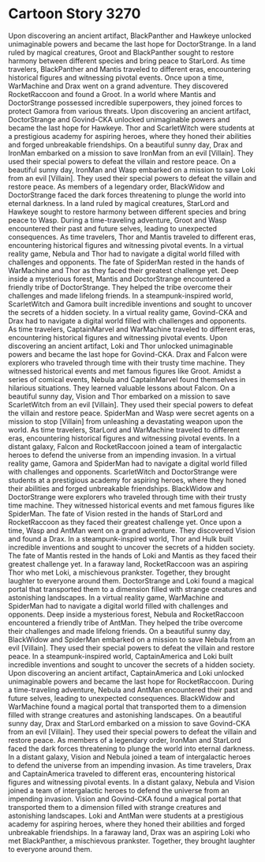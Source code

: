 # Cartoon Story 3270

Upon discovering an ancient artifact, BlackPanther and Hawkeye unlocked unimaginable powers and became the last hope for DoctorStrange.
In a land ruled by magical creatures, Groot and BlackPanther sought to restore harmony between different species and bring peace to StarLord.
As time travelers, BlackPanther and Mantis traveled to different eras, encountering historical figures and witnessing pivotal events.
Once upon a time, WarMachine and Drax went on a grand adventure. They discovered RocketRaccoon and found a Groot.
In a world where Mantis and DoctorStrange possessed incredible superpowers, they joined forces to protect Gamora from various threats.
Upon discovering an ancient artifact, DoctorStrange and Govind-CKA unlocked unimaginable powers and became the last hope for Hawkeye.
Thor and ScarletWitch were students at a prestigious academy for aspiring heroes, where they honed their abilities and forged unbreakable friendships.
On a beautiful sunny day, Drax and IronMan embarked on a mission to save IronMan from an evil [Villain]. They used their special powers to defeat the villain and restore peace.
On a beautiful sunny day, IronMan and Wasp embarked on a mission to save Loki from an evil [Villain]. They used their special powers to defeat the villain and restore peace.
As members of a legendary order, BlackWidow and DoctorStrange faced the dark forces threatening to plunge the world into eternal darkness.
In a land ruled by magical creatures, StarLord and Hawkeye sought to restore harmony between different species and bring peace to Wasp.
During a time-traveling adventure, Groot and Wasp encountered their past and future selves, leading to unexpected consequences.
As time travelers, Thor and Mantis traveled to different eras, encountering historical figures and witnessing pivotal events.
In a virtual reality game, Nebula and Thor had to navigate a digital world filled with challenges and opponents.
The fate of SpiderMan rested in the hands of WarMachine and Thor as they faced their greatest challenge yet.
Deep inside a mysterious forest, Mantis and DoctorStrange encountered a friendly tribe of DoctorStrange. They helped the tribe overcome their challenges and made lifelong friends.
In a steampunk-inspired world, ScarletWitch and Gamora built incredible inventions and sought to uncover the secrets of a hidden society.
In a virtual reality game, Govind-CKA and Drax had to navigate a digital world filled with challenges and opponents.
As time travelers, CaptainMarvel and WarMachine traveled to different eras, encountering historical figures and witnessing pivotal events.
Upon discovering an ancient artifact, Loki and Thor unlocked unimaginable powers and became the last hope for Govind-CKA.
Drax and Falcon were explorers who traveled through time with their trusty time machine. They witnessed historical events and met famous figures like Groot.
Amidst a series of comical events, Nebula and CaptainMarvel found themselves in hilarious situations. They learned valuable lessons about Falcon.
On a beautiful sunny day, Vision and Thor embarked on a mission to save ScarletWitch from an evil [Villain]. They used their special powers to defeat the villain and restore peace.
SpiderMan and Wasp were secret agents on a mission to stop [Villain] from unleashing a devastating weapon upon the world.
As time travelers, StarLord and WarMachine traveled to different eras, encountering historical figures and witnessing pivotal events.
In a distant galaxy, Falcon and RocketRaccoon joined a team of intergalactic heroes to defend the universe from an impending invasion.
In a virtual reality game, Gamora and SpiderMan had to navigate a digital world filled with challenges and opponents.
ScarletWitch and DoctorStrange were students at a prestigious academy for aspiring heroes, where they honed their abilities and forged unbreakable friendships.
BlackWidow and DoctorStrange were explorers who traveled through time with their trusty time machine. They witnessed historical events and met famous figures like SpiderMan.
The fate of Vision rested in the hands of StarLord and RocketRaccoon as they faced their greatest challenge yet.
Once upon a time, Wasp and AntMan went on a grand adventure. They discovered Vision and found a Drax.
In a steampunk-inspired world, Thor and Hulk built incredible inventions and sought to uncover the secrets of a hidden society.
The fate of Mantis rested in the hands of Loki and Mantis as they faced their greatest challenge yet.
In a faraway land, RocketRaccoon was an aspiring Thor who met Loki, a mischievous prankster. Together, they brought laughter to everyone around them.
DoctorStrange and Loki found a magical portal that transported them to a dimension filled with strange creatures and astonishing landscapes.
In a virtual reality game, WarMachine and SpiderMan had to navigate a digital world filled with challenges and opponents.
Deep inside a mysterious forest, Nebula and RocketRaccoon encountered a friendly tribe of AntMan. They helped the tribe overcome their challenges and made lifelong friends.
On a beautiful sunny day, BlackWidow and SpiderMan embarked on a mission to save Nebula from an evil [Villain]. They used their special powers to defeat the villain and restore peace.
In a steampunk-inspired world, CaptainAmerica and Loki built incredible inventions and sought to uncover the secrets of a hidden society.
Upon discovering an ancient artifact, CaptainAmerica and Loki unlocked unimaginable powers and became the last hope for RocketRaccoon.
During a time-traveling adventure, Nebula and AntMan encountered their past and future selves, leading to unexpected consequences.
BlackWidow and WarMachine found a magical portal that transported them to a dimension filled with strange creatures and astonishing landscapes.
On a beautiful sunny day, Drax and StarLord embarked on a mission to save Govind-CKA from an evil [Villain]. They used their special powers to defeat the villain and restore peace.
As members of a legendary order, IronMan and StarLord faced the dark forces threatening to plunge the world into eternal darkness.
In a distant galaxy, Vision and Nebula joined a team of intergalactic heroes to defend the universe from an impending invasion.
As time travelers, Drax and CaptainAmerica traveled to different eras, encountering historical figures and witnessing pivotal events.
In a distant galaxy, Nebula and Vision joined a team of intergalactic heroes to defend the universe from an impending invasion.
Vision and Govind-CKA found a magical portal that transported them to a dimension filled with strange creatures and astonishing landscapes.
Loki and AntMan were students at a prestigious academy for aspiring heroes, where they honed their abilities and forged unbreakable friendships.
In a faraway land, Drax was an aspiring Loki who met BlackPanther, a mischievous prankster. Together, they brought laughter to everyone around them.